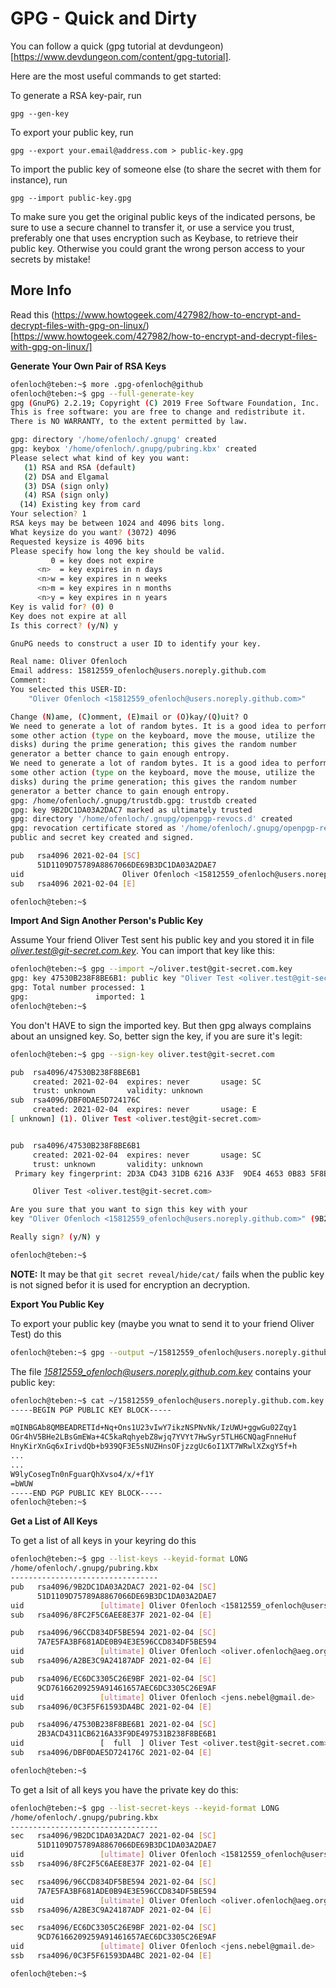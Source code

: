 # GPG - Quick and Dirty

You can follow a quick (gpg tutorial at devdungeon)[https://www.devdungeon.com/content/gpg-tutorial]. 

Here are the most useful commands to get started:

To generate a RSA key-pair, run

    gpg --gen-key

To export your public key, run

    gpg --export your.email@address.com > public-key.gpg

To import the public key of someone else (to share the secret with them for instance), run

    gpg --import public-key.gpg

To make sure you get the original public keys of the indicated persons, be sure to use a 
secure channel to transfer it, or use a service you trust, preferably one that uses 
encryption such as Keybase, to retrieve their public key. Otherwise you could grant 
the wrong person access to your secrets by mistake!

## More Info


Read this (https://www.howtogeek.com/427982/how-to-encrypt-and-decrypt-files-with-gpg-on-linux/)[https://www.howtogeek.com/427982/how-to-encrypt-and-decrypt-files-with-gpg-on-linux/]

**Generate Your Own Pair of RSA Keys**


```bash
ofenloch@teben:~$ more .gpg-ofenloch@github
ofenloch@teben:~$ gpg --full-generate-key
gpg (GnuPG) 2.2.19; Copyright (C) 2019 Free Software Foundation, Inc.
This is free software: you are free to change and redistribute it.
There is NO WARRANTY, to the extent permitted by law.

gpg: directory '/home/ofenloch/.gnupg' created
gpg: keybox '/home/ofenloch/.gnupg/pubring.kbx' created
Please select what kind of key you want:
   (1) RSA and RSA (default)
   (2) DSA and Elgamal
   (3) DSA (sign only)
   (4) RSA (sign only)
  (14) Existing key from card
Your selection? 1
RSA keys may be between 1024 and 4096 bits long.
What keysize do you want? (3072) 4096
Requested keysize is 4096 bits
Please specify how long the key should be valid.
         0 = key does not expire
      <n>  = key expires in n days
      <n>w = key expires in n weeks
      <n>m = key expires in n months
      <n>y = key expires in n years
Key is valid for? (0) 0
Key does not expire at all
Is this correct? (y/N) y

GnuPG needs to construct a user ID to identify your key.

Real name: Oliver Ofenloch
Email address: 15812559_ofenloch@users.noreply.github.com
Comment: 
You selected this USER-ID:
    "Oliver Ofenloch <15812559_ofenloch@users.noreply.github.com>"

Change (N)ame, (C)omment, (E)mail or (O)kay/(Q)uit? O
We need to generate a lot of random bytes. It is a good idea to perform
some other action (type on the keyboard, move the mouse, utilize the
disks) during the prime generation; this gives the random number
generator a better chance to gain enough entropy.
We need to generate a lot of random bytes. It is a good idea to perform
some other action (type on the keyboard, move the mouse, utilize the
disks) during the prime generation; this gives the random number
generator a better chance to gain enough entropy.
gpg: /home/ofenloch/.gnupg/trustdb.gpg: trustdb created
gpg: key 9B2DC1DA03A2DAC7 marked as ultimately trusted
gpg: directory '/home/ofenloch/.gnupg/openpgp-revocs.d' created
gpg: revocation certificate stored as '/home/ofenloch/.gnupg/openpgp-revocs.d/51D1109D75789A8867066DE69B3DC1DA03A2DAE7.rev'
public and secret key created and signed.

pub   rsa4096 2021-02-04 [SC]
      51D1109D75789A8867066DE69B3DC1DA03A2DAE7
uid                      Oliver Ofenloch <15812559_ofenloch@users.noreply.github.com>
sub   rsa4096 2021-02-04 [E]

ofenloch@teben:~$
```

**Import And Sign Another Person's Public Key**

Assume Your friend Oliver Test sent his public key and you stored it in file *oliver.test@git-secret.com.key*. 
You can import that key like this:


```bash
ofenloch@teben:~$ gpg --import ~/oliver.test@git-secret.com.key 
gpg: key 47530B238F8BE6B1: public key "Oliver Test <oliver.test@git-secret.com>" imported
gpg: Total number processed: 1
gpg:               imported: 1
ofenloch@teben:~$
```

You don't HAVE to sign the imported key. But then gpg always complains about an unsigned key. So, better 
sign the key, if you are sure it's legit:

```bash
ofenloch@teben:~$ gpg --sign-key oliver.test@git-secret.com

pub  rsa4096/47530B238F8BE6B1
     created: 2021-02-04  expires: never       usage: SC  
     trust: unknown       validity: unknown
sub  rsa4096/DBF0DAE5D724176C
     created: 2021-02-04  expires: never       usage: E   
[ unknown] (1). Oliver Test <oliver.test@git-secret.com>


pub  rsa4096/47530B238F8BE6B1
     created: 2021-02-04  expires: never       usage: SC  
     trust: unknown       validity: unknown
 Primary key fingerprint: 2D3A CD43 31DB 6216 A33F  9DE4 4653 0B83 5F8B E6A1

     Oliver Test <oliver.test@git-secret.com>

Are you sure that you want to sign this key with your
key "Oliver Ofenloch <15812559_ofenloch@users.noreply.github.com>" (9B2DC1DA03A2DAC7)

Really sign? (y/N) y

ofenloch@teben:~$
```

**NOTE:** It may be that `git secret reveal/hide/cat/` fails when the public key is not signed befor it is used for encryption an decryption.

**Export You Public Key**

To export your public key (maybe you wnat to send it to your friend Oliver Test) do this

```bash
ofenloch@teben:~$ gpg --output ~/15812559_ofenloch@users.noreply.github.com.key --armor --export 15812559_ofenloch@users.noreply.github.com
```

The file *15812559_ofenloch@users.noreply.github.com.key* contains your public key:

```bash
ofenloch@teben:~$ cat ~/15812559_ofenloch@users.noreply.github.com.key
-----BEGIN PGP PUBLIC KEY BLOCK-----

mQINBGAb8QMBEADRETId+Nq+Ons1U23vIwY7ikzNSPNvNk/IzUWU+ggwGu02Zqy1
OGr4hV5BHe2LBsGmEWa+4C5kaRqhyebZ8wjq7YVYt7HwSyr5TLH6CNQagFnneHuf
HnyKirXnGq6xIrivdQb+b939QF3E5sNUZHnsOFjzzgUc6oI1XT7WRwlXZxgY5f+h
...
...
W9lyCosegTn0nFguarQhXvso4/x/+f1Y
=bWUW
-----END PGP PUBLIC KEY BLOCK-----
ofenloch@teben:~$ 
```

**Get a List of All Keys**

To get a list of all keys in your keyring do this

```bash
ofenloch@teben:~$ gpg --list-keys --keyid-format LONG
/home/ofenloch/.gnupg/pubring.kbx
---------------------------------
pub   rsa4096/9B2DC1DA03A2DAC7 2021-02-04 [SC]
      51D1109D75789A8867066DE69B3DC1DA03A2DAE7
uid                 [ultimate] Oliver Ofenloch <15812559_ofenloch@users.noreply.github.com>
sub   rsa4096/8FC2F5C6AEE8E37F 2021-02-04 [E]

pub   rsa4096/96CCD834DF5BE594 2021-02-04 [SC]
      7A7E5FA3BF681ADE0B94E3E596CCD834DF5BE594
uid                 [ultimate] Oliver Ofenloch <oliver.ofenloch@aeg.org>
sub   rsa4096/A2BE3C9A24187ADF 2021-02-04 [E]

pub   rsa4096/EC6DC3305C26E9BF 2021-02-04 [SC]
      9CD76166209259A91461657AEC6DC3305C26E9AF
uid                 [ultimate] Oliver Ofenloch <jens.nebel@gmail.de>
sub   rsa4096/0C3F5F61593DA4BC 2021-02-04 [E]

pub   rsa4096/47530B238F8BE6B1 2021-02-04 [SC]
      2B3ACD4311CB6216A33F9DE497531B238F8BE6B1
uid                 [  full  ] Oliver Test <oliver.test@git-secret.com>
sub   rsa4096/DBF0DAE5D724176C 2021-02-04 [E]

ofenloch@teben:~$ 
```

To get a lsit of all keys you have the private key do this:

```bash
ofenloch@teben:~$ gpg --list-secret-keys --keyid-format LONG
/home/ofenloch/.gnupg/pubring.kbx
---------------------------------
sec   rsa4096/9B2DC1DA03A2DAC7 2021-02-04 [SC]
      51D1109D75789A8867066DE69B3DC1DA03A2DAE7
uid                 [ultimate] Oliver Ofenloch <15812559_ofenloch@users.noreply.github.com>
ssb   rsa4096/8FC2F5C6AEE8E37F 2021-02-04 [E]

sec   rsa4096/96CCD834DF5BE594 2021-02-04 [SC]
      7A7E5FA3BF681ADE0B94E3E596CCD834DF5BE594
uid                 [ultimate] Oliver Ofenloch <oliver.ofenloch@aeg.org>
ssb   rsa4096/A2BE3C9A24187ADF 2021-02-04 [E]

sec   rsa4096/EC6DC3305C26E9BF 2021-02-04 [SC]
      9CD76166209259A91461657AEC6DC3305C26E9AF
uid                 [ultimate] Oliver Ofenloch <jens.nebel@gmail.de>
ssb   rsa4096/0C3F5F61593DA4BC 2021-02-04 [E]

ofenloch@teben:~$
```